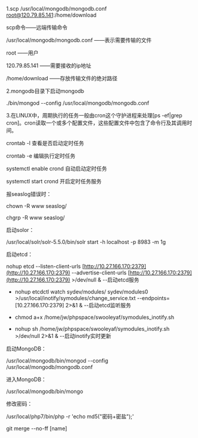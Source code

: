 1.scp /usr/local/mongodb/mongodb.conf root@120.79.85.141:/home/download

scp命令——远端传输命令

/usr/local/mongodb/mongodb.conf          ——表示需要传输的文件

root                                                                 ——用户

120.79.85.141                                               ——需要接收的ip地址

/home/download                                          ——存放传输文件的绝对路径

2.mongodb目录下启动mongodb

./bin/mongod --config /usr/local/mongodb/mongodb.conf

3.在LINUX中，周期执行的任务一般由cron这个守护进程来处理\[ps -ef\|grep cron\]。cron读取一个或多个配置文件，这些配置文件中包含了命令行及其调用时间。

crontab -l  查看是否启动定时任务

crontab -e 编辑执行定时任务

systemctl  enable  crond 自动启动定时任务

systemctl  start crond 开启定时任务服务

报seaslog错误时：

chown -R  www seaslog/

chgrp -R www seaslog/

启动solor：

/usr/local/solr/solr-5.5.0/bin/solr start -h localhost -p 8983 -m 1g

启动etcd：

nohup etcd --listen-client-urls [http://10.27.166.170:2379](http://10.27.166.170:2379) --advertise-client-urls [http://10.27.166.170:2379](http://10.27.166.170:2379) &gt;/dev/null &    --启动etcd服务

* nohup etcdctl watch sydev/modules/ sydev/modules0 &gt;/usr/local/inotify/symodules/change\_service.txt --endpoints=\[10.27.166.170:2379\] 2&gt;&1 &    --启动etcd监听服务

* chmod a+x /home/jw/phpspace/swooleyaf/symodules\_inotify.sh

* nohup sh /home/jw/phpspace/swooleyaf/symodules\_inotify.sh &gt;/dev/null 2&gt;&1 & --启动inotify实时更新

启动MongoDB：

/usr/local/mongodb/bin/mongod --config /usr/local/mongodb/mongodb.conf

进入MongoDB：

/usr/local/mongodb/bin/mongo

修改密码：

/usr/local/php7/bin/php -r 'echo md5\("密码+密盐"\);'



git merge --no-ff  \[name\]

